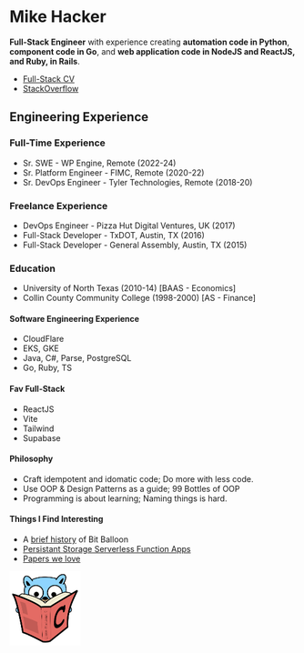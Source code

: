 # Mike Hacker

**Full-Stack Engineer** with experience creating **automation code in Python**, **component code in Go**, and **web application code in NodeJS and ReactJS, and Ruby, in Rails**.
- [Full-Stack CV](https://full-stack-cv.vercel.app/)
- [StackOverflow](https://stackoverflow.com/users/4612518/bananaforscale)

## Engineering Experience

### Full-Time Experience
- Sr. SWE - WP Engine, Remote (2022-24)
- Sr. Platform Engineer - FIMC, Remote (2020-22)
- Sr. DevOps Engineer - Tyler Technologies, Remote (2018-20)

### Freelance Experience
- DevOps Engineer - Pizza Hut Digital Ventures, UK (2017)
- Full-Stack Developer - TxDOT, Austin, TX (2016)
- Full-Stack Developer - General Assembly, Austin, TX (2015)
    
### Education
- University of North Texas (2010-14) [BAAS - Economics]
- Collin County Community College (1998-2000) [AS - Finance]

#### Software Engineering Experience
- CloudFlare
- EKS, GKE
- Java, C#, Parse, PostgreSQL
- Go, Ruby, TS

#### Fav Full-Stack
- ReactJS
- Vite
- Tailwind
- Supabase

#### Philosophy

- Craft idempotent and idomatic code; Do more with less code.
- Use OOP & Design Patterns as a guide; 99 Bottles of OOP
- Programming is about learning; Naming things is hard.

#### Things I Find Interesting

- A [brief history](https://www.netlify.com/blog/2018/08/14/announcing-netlify-drop-the-simplicity-of-bitballoon-with-the-added-power-of-netlify/) of Bit Balloon
- [Persistant Storage Serverless Function Apps](https://read.seas.harvard.edu/~kohler/class/cs260r-s19/projects/cs260r-s19-melange.pdf)
- [Papers we love](https://github.com/papers-we-love/papers-we-love)

<img src="go-with-C-book.svg" alt="go-with-C-book" width="125"/>


<!--
**mhackersu/mhackersu** is a ✨ _special_ ✨ repository because its `README.md` (this file) appears on your GitHub profile.

Here are some ideas to get you started:

- 🔭 I’m currently working on ...
- 🌱 I’m currently learning ...
- 👯 I’m looking to collaborate on ...
- 🤔 I’m looking for help with ...
- 💬 Ask me about ...
- 📫 How to reach me: ...
- 😄 Pronouns: ...
- ⚡ Fun fact: ...

-->
